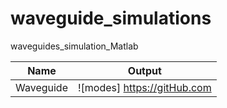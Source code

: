 # waveguide_simulations
waveguides_simulation_Matlab



Name         | Output                                                                                                  |
------------ |:-------------------------------------------------------------------------------------------------------:|
Waveguide|![modes] https://gitHub.com           |
                     
